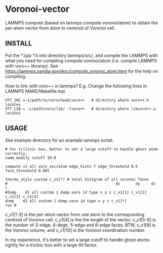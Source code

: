 # Voronoi-vector
LAMMPS compute (based on lammps compute voronoi/atom) to obtain the per-atom vector from atom to centroid of Voronoi cell.

## INSTALL
Put the *.cpp *.h into directory lammps/src/, and compile the LAMMPS with what you need for compiling compute voronoi/atom 
(i.e. compile LAMMPS with voro++ libraray). 
See https://lammps.sandia.gov/doc/compute_voronoi_atom.html for the help on compiling.

How to link with voro++ in lammps?
E.g. Change the following lines in LAMMPS MAKE/Makefile.mpi

```
FFT_INC =-I/path/to/voro/head/voro++   # directory where voro++.h locates
FFT_LIB = -L/path/voro/lib/ -lvoro++   # directory where libvoro++.a locates
```


## USAGE
See example directory for an example lammps script.

```
# For trilinic box, better to set a large cutoff to handle ghost atom correctly.
comm_modify cutoff 10.0

compute v1 all voro_vec/atom edge_histo 7 edge_threshold 0.5 face_threshold 0.001

thermo_style custom c_v1[*] # total histgram of all voronoi faces
#                                                 dx       dy     dz     l
#dump    d1 all custom 1 dump.voro id type x y z c_v1[1] c_v1[2] c_v1[3] c_v1[4] 
dump    d1 all custom 1 dump.voro id type x y z c_v1[*]
run 0
```

c_v1[1-3] is the per-atom vector from one atom to the corresponding centroid of Voronoi cell.
c_v1[4] is the the length of the vector.
c_v1[5-8] is the number of 3-edge, 4-dege, 5-edge and 6-edge faces.
BTW, c_v1[9] is the Voronoi volume, and c_v1[10] is the Voronoi coordination number.


In my experience, it's better to set a large cutoff to handle ghost atoms rightly for a triclinc box with a
large tilt factor. 
